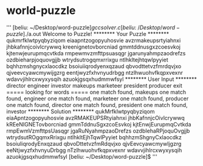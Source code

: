 # world-puzzle
'''
[beliu: ~/Desktop/word-puzzle]$gcc solver.c
[beliu: ~/Desktop/word-puzzle]$./a.out
Welcome to Puzzle!
******** Your Puzzle ********
qukmrfklwtpyqbyziqom
eiaapntzogopyuhosvie
avzrmakeupsrtyiahnxi
jhbkafnnjcoivlcrywwq
kreenignetovborcniad
gmmtddnusgxzcoesvkoj
kjtenwjeurupmqcvtkda
rmpewmvzmfttpsuasqgr
jgarunyahmpzaodrefzs
ozdbieharpjoquovgjjb
wtrydsutrogqmxrrixgu
ntlhkltejhtqwlpyyiet
bqhhzmshgnycxlaocdkz
bsoiuiiqrodyenxqzaud
qbvodttetvzfmrdqvjxo
qjveevcyawcmywijgzrg
eentjwyzfxhvnyudrbgg
ntzlhwuohvfkqpxvexnr
wdavvjihlrcxwyxysqih
azuokjgsqxhudmmwfsyl
******** User Input ********
director
engineer
investor
makeups
marketeer
president
producer
exit
===== looking for words =====
one match found, makeups
one match found, engineer
one match found, marketeer
one match found, producer
one match found, director
one match found, president
one match found, investor
******** Solution ********
qukMrfklwtpyqbyziqom
eiaApntzogopyuhosvie
avzRMAKEUPSRtyiahnxi
jhbKafnnjcOivlcrywwq
kREeNIGNETovborcniad
gmmTddnuSgxzcoEsvkoj
kjtEnwjEurupmqCvtkda
rmpEwmVzmfttpsUasqgr
jgaRuNyahmpzaoDrefzs
ozdbIehaRPjoquOvgjjb
wtrydsutROgqmxRrixgu
ntlhkltEjhTqwlPyyiet
bqhhzmShgnyCxlaocdkz
bsoiuIiqrodyEnxqzaud
qbvoDttetvzfmRdqvjxo
qjvEevcyawcmywIjgzrg
eeNtjwyzfxhvnyuDrbgg
nTzlhwuohvfkqpxvexnr
wdavvjihlrcxwyxysqih
azuokjgsqxhudmmwfsyl
[beliu: ~/Desktop/word-puzzle]$
'''
